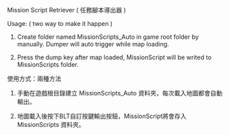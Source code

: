 Mission Script Retriever ( 任務腳本導出器 )

Usage: ( two way to make it happen )
1.	Create folder named MissionScripts_Auto in game root folder by manually.
	Dumper will auto trigger while map loading.
	
2.	Press the dump key after map loaded, MissionScript will be writed to MissionScripts folder.


使用方式：兩種方法
1.	手動在遊戲根目錄建立 MissionScripts_Auto 資料夾，每次載入地圖都會自動輸出。
	
2.	地圖載入後按下BLT自訂按鍵輸出按鈕，MissionScript將會存入 MissionScripts 資料夾。